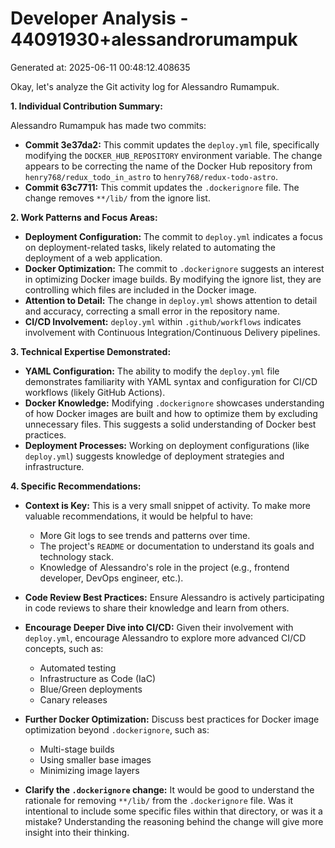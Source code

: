 # Developer Analysis - 44091930+alessandrorumampuk
Generated at: 2025-06-11 00:48:12.408635

Okay, let's analyze the Git activity log for Alessandro Rumampuk.

**1. Individual Contribution Summary:**

Alessandro Rumampuk has made two commits:

*   **Commit 3e37da2:**  This commit updates the `deploy.yml` file, specifically modifying the `DOCKER_HUB_REPOSITORY` environment variable.  The change appears to be correcting the name of the Docker Hub repository from `henry768/redux_todo_in_astro` to `henry768/redux-todo-astro`.
*   **Commit 63c7711:** This commit updates the `.dockerignore` file.  The change removes `**/lib/` from the ignore list.

**2. Work Patterns and Focus Areas:**

*   **Deployment Configuration:** The commit to `deploy.yml` indicates a focus on deployment-related tasks, likely related to automating the deployment of a web application.
*   **Docker Optimization:** The commit to `.dockerignore` suggests an interest in optimizing Docker image builds.  By modifying the ignore list, they are controlling which files are included in the Docker image.
*   **Attention to Detail:** The change in `deploy.yml` shows attention to detail and accuracy, correcting a small error in the repository name.
*   **CI/CD Involvement:**  `deploy.yml` within `.github/workflows` indicates involvement with Continuous Integration/Continuous Delivery pipelines.

**3. Technical Expertise Demonstrated:**

*   **YAML Configuration:**  The ability to modify the `deploy.yml` file demonstrates familiarity with YAML syntax and configuration for CI/CD workflows (likely GitHub Actions).
*   **Docker Knowledge:** Modifying `.dockerignore` showcases understanding of how Docker images are built and how to optimize them by excluding unnecessary files.  This suggests a solid understanding of Docker best practices.
*   **Deployment Processes:**  Working on deployment configurations (like `deploy.yml`) suggests knowledge of deployment strategies and infrastructure.

**4. Specific Recommendations:**

*   **Context is Key:**  This is a very small snippet of activity. To make more valuable recommendations, it would be helpful to have:
    *   More Git logs to see trends and patterns over time.
    *   The project's `README` or documentation to understand its goals and technology stack.
    *   Knowledge of Alessandro's role in the project (e.g., frontend developer, DevOps engineer, etc.).

*   **Code Review Best Practices:** Ensure Alessandro is actively participating in code reviews to share their knowledge and learn from others.

*   **Encourage Deeper Dive into CI/CD:**  Given their involvement with `deploy.yml`, encourage Alessandro to explore more advanced CI/CD concepts, such as:
    *   Automated testing
    *   Infrastructure as Code (IaC)
    *   Blue/Green deployments
    *   Canary releases

*   **Further Docker Optimization:** Discuss best practices for Docker image optimization beyond `.dockerignore`, such as:
    *   Multi-stage builds
    *   Using smaller base images
    *   Minimizing image layers

*   **Clarify the `.dockerignore` change:**  It would be good to understand the rationale for removing `**/lib/` from the `.dockerignore` file.  Was it intentional to include some specific files within that directory, or was it a mistake?  Understanding the reasoning behind the change will give more insight into their thinking.

